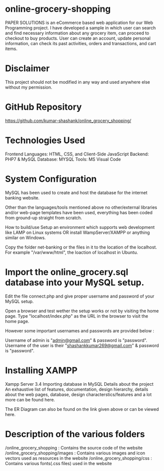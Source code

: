 # online-grocery-shopping
PAPER SOLUTIONS is an eCommerce based web application for our Web Programming project. I have developed a sample in which user can search and find necessary information about any grocery item, can proceed to checkout to buy products. User can create an account, update personal information, can check its past activities, orders and transactions, and cart items.

# Disclaimer

This project should not be modified in any way and used anywhere else without my permission.


# GitHub Repository
https://github.com/kumar-shashank/online_grocery_shopping/

# Technologies Used
Frontend Languages: HTML, CSS, and Client-Side JavaScript
Backend: PHP7 & MySQL
Database: MYSQL
Tools: MS Visual Code

# System Configuration


MySQL has been used to create and host the database for the internet banking website.

Other than the languages/tools mentioned above no other/external libraries and/or web-page templates have been used, everything has been coded from ground-up straight from scratch.

How to build/use
Setup an environment which supports web development like LAMP on Linux systems OR install WampServer/XAMPP or anything similar on Windows.

Copy the folder net-banking or the files in it to the location of the localhost. For example "/var/www/html", the loaction of localhost in Ubuntu.

# Import the online_grocery.sql database into your MySQL setup.

Edit the file connect.php and give proper username and password of your MySQL setup.

Open a browser and test wether the setup works or not by visiting the home page. Type "localhost/index.php" as the URL in the browser to visit the home page.


However some important usernames and passwords are provided below :

Username of admin is "admin@gmail.com" & password is "password".
Username of the user is their "shashankkumar269@gmail.com" & password is "password".

# Installing XAMPP
Xampp Server 3.4
Importing database in MySQL
Details about the project
An exhaustive list of features, documentation, design hierarchy, details about the web pages, database, design characterstics/features and a lot more can be found here.

The ER Diagram can also be found on the link given above or can be viewed here.

# Description of the various folders
/online_grocery_shopping : Contains the source code of the website
/online_grocery_shopping/images : Contains various images and icon vectors used as resources in the website
/online_grocery_shopping/css : Contains various fonts(.css files) used in the website
